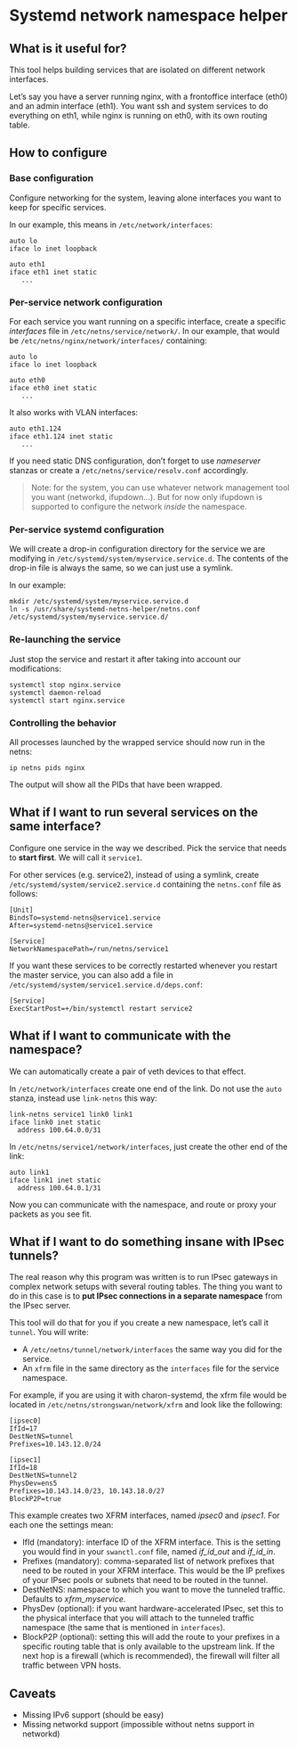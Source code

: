 # Systemd network namespace helper

## What is it useful for?

This tool helps building services that are isolated on different network
interfaces.

Let’s say you have a server running nginx, with a frontoffice interface
(eth0) and an admin interface (eth1). You want ssh and system services
to do everything on eth1, while nginx is running on eth0, with its own
routing table.

## How to configure

### Base configuration

Configure networking for the system, leaving alone interfaces you want
to keep for specific services.

In our example, this means in `/etc/network/interfaces`:

	auto lo
	iface lo inet loopback
	
	auto eth1
	iface eth1 inet static
	   ...

### Per-service network configuration

For each service you want running on a specific interface, create a specific
*interfaces* file in `/etc/netns/service/network/`. In our example, that
would be `/etc/netns/nginx/network/interfaces/` containing:

	auto lo
	iface lo inet loopback
	
	auto eth0
	iface eth0 inet static
	   ...

It also works with VLAN interfaces:

	auto eth1.124
	iface eth1.124 inet static
	   ...

If you need static DNS configuration, don’t forget to use *nameserver* stanzas
or create a `/etc/netns/service/resolv.conf` accordingly.

> Note: for the system, you can use whatever network management tool you want
> (networkd, ifupdown…). But for now only ifupdown is supported to configure
> the network *inside* the namespace.

### Per-service systemd configuration

We will create a drop-in configuration directory for the service we are 
modifying in `/etc/systemd/system/myservice.service.d`. The contents of the 
drop-in file is always the same, so we can just use a symlink.

In our example:

	mkdir /etc/systemd/system/myservice.service.d
	ln -s /usr/share/systemd-netns-helper/netns.conf /etc/systemd/system/myservice.service.d/

### Re-launching the service

Just stop the service and restart it after taking into account our
modifications:

	systemctl stop nginx.service
	systemctl daemon-reload
	systemctl start nginx.service

### Controlling the behavior

All processes launched by the wrapped service should now run in the netns:

	ip netns pids nginx

The output will show all the PIDs that have been wrapped.

## What if I want to run several services on the same interface?

Configure one service in the way we described. Pick the service that
needs to **start first**. We will call it `service1`.

For other services (e.g. service2), instead of using a symlink, create
`/etc/systemd/system/service2.service.d` containing the `netns.conf` file
as follows:

	[Unit]
	BindsTo=systemd-netns@service1.service
	After=systemd-netns@service1.service
	
	[Service]
	NetworkNamespacePath=/run/netns/service1

If you want these services to be correctly restarted whenever you
restart the master service, you can also add a file in
`/etc/systemd/system/service1.service.d/deps.conf`:

	[Service]
	ExecStartPost=+/bin/systemctl restart service2

## What if I want to communicate with the namespace?

We can automatically create a pair of veth devices to that effect.

In `/etc/network/interfaces` create one end of the link. Do not use the
`auto` stanza, instead use `link-netns` this way:

	link-netns service1 link0 link1
	iface link0 inet static
	  address 100.64.0.0/31

In `/etc/netns/service1/network/interfaces`, just create the other
end of the link:

	auto link1
	iface link1 inet static
	  address 100.64.0.1/31

Now you can communicate with the namespace, and route or proxy your
packets as you see fit.

## What if I want to do something insane with IPsec tunnels?

The real reason why this program was written is to run IPsec gateways in
complex network setups with several routing tables. The thing you want to
do in this case is to **put IPsec connections in a separate namespace**
from the IPsec server.

This tool will do that for you if you create a new namespace, let’s call
it `tunnel`. You will write:

 * A `/etc/netns/tunnel/network/interfaces` the same way you did for
   the service.
 * An `xfrm` file in the same directory as the `interfaces` file for the
   service namespace.

For example, if you are using it with charon-systemd, the xfrm file would
be located in `/etc/netns/strongswan/network/xfrm` and look like the
following:

	[ipsec0]
	IfId=17
	DestNetNS=tunnel
	Prefixes=10.143.12.0/24

	[ipsec1]
	IfId=18
	DestNetNS=tunnel2
	PhysDev=ens5
	Prefixes=10.143.14.0/23, 10.143.18.0/27
	BlockP2P=true

This example creates two XFRM interfaces, named *ipsec0* and *ipsec1*.
For each one the settings mean:

 * IfId (mandatory): interface ID of the XFRM interface. This is the
   setting you would find in your `swanctl.conf` file, named
   *if\_id\_out* and *if\_id\_in*.
 * Prefixes (mandatory): comma-separated list of network prefixes that
   need to be routed in your XFRM interface. This would be the IP
   prefixes of your IPsec pools or subnets that need to be routed in
   the tunnel.
 * DestNetNS: namespace to which you want to move the tunneled traffic.
   Defaults to *xfrm\_myservice*.
 * PhysDev (optional): if you want hardware-accelerated IPsec, set this
   to the physical interface that you will attach to the tunneled
   traffic namespace (the same that is mentioned in `interfaces`).
 * BlockP2P (optional): setting this will add the route to your prefixes
   in a specific routing table that is only available to the upstream
   link. If the next hop is a firewall (which is recommended), the
   firewall will filter all traffic between VPN hosts.

## Caveats

 * Missing IPv6 support (should be easy)
 * Missing networkd support (impossible without netns support in networkd)
